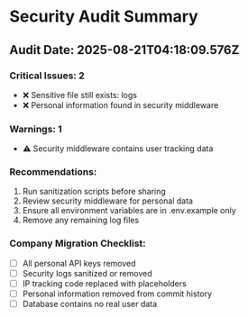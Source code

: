 # Security Audit Summary

## Audit Date: 2025-08-21T04:18:09.576Z

### Critical Issues: 2
- ❌ Sensitive file still exists: logs
- ❌ Personal information found in security middleware

### Warnings: 1
- ⚠️  Security middleware contains user tracking data

### Recommendations:
1. Run sanitization scripts before sharing
2. Review security middleware for personal data
3. Ensure all environment variables are in .env.example only
4. Remove any remaining log files

### Company Migration Checklist:
- [ ] All personal API keys removed
- [ ] Security logs sanitized or removed
- [ ] IP tracking code replaced with placeholders
- [ ] Personal information removed from commit history
- [ ] Database contains no real user data
